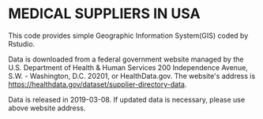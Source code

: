 # MEDICAL SUPPLIERS IN USA

This code provides simple Geographic Information System(GIS) coded by Rstudio. 

Data is downloaded from a federal government website managed by the U.S. Department of Health & Human Services
200 Independence Avenue, S.W. - Washington, D.C. 20201, or HealthData.gov. The website's address is   <https://healthdata.gov/dataset/supplier-directory-data>.

Data is released in 2019-03-08. If updated data is necessary, please use above website address.
